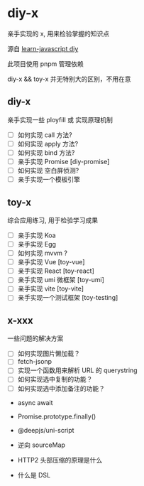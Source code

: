 # diy-x

亲手实现的 x, 用来检验掌握的知识点

源自 [learn-javascript diy](https://github.com/cloudyan/learn-javascript/tree/master/diy)

此项目使用 pnpm 管理依赖

diy-x && toy-x 并无特别大的区别，不用在意

## diy-x

亲手实现一些 ployfill 或 实现原理机制

- [ ] 如何实现 call 方法?
- [ ] 如何实现 apply 方法?
- [ ] 如何实现 bind 方法?
- [ ] 亲手实现 Promise [diy-promise]
- [ ] 如何实现 空白屏侦测?
- [ ] 亲手实现一个模板引擎

## toy-x

综合应用练习, 用于检验学习成果

- [ ] 亲手实现 Koa
- [ ] 亲手实现 Egg
- [ ] 如何实现 mvvm ?
- [ ] 亲手实现 Vue [toy-vue]
- [ ] 亲手实现 React [toy-react]
- [ ] 亲手实现 umi 微框架 [toy-umi]
- [ ] 亲手实现 vite [toy-vite]
- [ ] 亲手实现一个测试框架 [toy-testing]

## x-xxx

一些问题的解决方案

- [ ] 如何实现图片懒加载？
- [ ] fetch-jsonp
- [ ] 实现一个函数用来解析 URL 的 querystring
- [ ] 如何实现选中复制的功能？
- [ ] 如何实现选中添加备注的功能？
- async await
- Promise.prototype.finally()
- @deepjs/uni-script
- 逆向 sourceMap


- HTTP2 头部压缩的原理是什么
- 什么是 DSL
